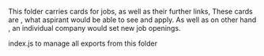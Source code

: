 This folder carries cards for jobs, as well as their further links, 
These cards are , what aspirant would be able to see and apply.
As well as on other hand , an individual company would set new job openings.

index.js to manage all exports from this folder